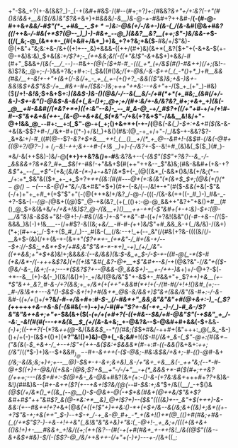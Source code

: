 +"-$&_+?(+-&(&&?_)-_(-+(&#+#&$-/(#--(#+;+?_)+:(#_&&?_&+"+/+:&?(-+"(#()&!&&+__&($(/&)&"$?&+_&+)+#_&&_&/-_&__)&_-@-_+_-#&#+?++&#-/__(-(#-@-#++&*+&&/-#$"(*-_+#&__-_$_$+*-$_)&:-@&(+/-/&+-)(&-(_/(&-*&#(@&_+#&?((_/++&_-/-#&(+*$?(@--_)_)-)-#&+_--@_)(&&?__&?__(++;$"-)&/&&-+_$-((/(_&;-@_(&*+*-_(#(+&#+/&*_)+)&_+?+?&;+&($__-#&/+/$"&)-@(+&"+"&;&:+&-/&+((+!+--_&)+&&&-((++/(#+)&)(&+*(_&?($+"+(-&+&-$(+-@-+&)&:&)_$+&(_&:+/$?+;-_(++&&;&!(-((+"&!$"-&_+&$+)+&&/-#(#+"_$&&+/(*_&_(-__/_--)-*-#&$+$-*(@(-($+#-#_-(((_+*_(+/&$(#()-#&++)(/+;(*&!--&)$?&;_@+;-/-)&&+?&;+#+:-(_$&((#()&;_/(*-@&/-&-$++(_(_-*()+*_)+#__&&(#&/__+-&!+-+"+(&+(/-&(/+_-_+_(_+-(+()+?_-&&(($"&)&;+&-)&+-&&!&$+&$"&$-/+__#&+-#+/($&:-)&;_+_++"+*&:--+&+"+-_/($_+_(+"_)-#&)($__(/+!_-&!&;_$+&+$+:_)(&&$-)&-()(@&/-/--&(__&/-/+#(*+*(+_#&;_(&#(/+/-&-)-$+-&"()-@&$-&-&(+(_&-()+;_@+;+/(#+:&/+-&/&?&?_#+;+&+_+)(&(-_@__+#-&&#(/(*&?+*+)((+:&"--&)-_--_#_&-@_-+/_#$?+((/+"+#-_+/+/+!_#-#--$"&+&+&(++-_(&-@-+&+&(_$(*&"-/_+&(+?&+$"-/&&__&!&/+"-@+!&&_@_--#+:__+:(_$"_-_@-+(_+;()+&+*+(-+-/(__@&*(-&(_)-$+:+&+#($(*&-&-+&(&-$$?+#-/_/&*-#+((*-)+/&!_)+&()(#&:(@_-+_+/+"-/_/&$-+-&&?$?-_&*&:+/-#_((#(@--$?-_&?+$+&___++!_(__()__+/(*_+_@--&#+!-(&$_#-*(/_&(_-@_#+((@+?_/_@$?-)+(_/-$&!-++;&+_-+#-(+!&$__-$_)+)-(-/&?+*-$--&!+#_(&)&(_$($_)(#_)-*&/-&(++$&)-)&/-@__(*+)++&?&_()_+-#__&:&?&+--(*-_(&$"($$"+?&?--&_-/-_&&&&+?&*&?_#+__$&!+-_#&!-*+"&&+$(#(++"++&--_$"&)&;(#&-&&_#+_(+&-+?_&$"+_--(__+$"_-(+&;(_&/&-(*_-_)+-+_&?_(&*_$+(-_(@((&*_(-&&*()&/&(+/&;(*--_/+:+*_$&"&(($+_+-_+_$+?_+++((&:(#(#---@+(+:&(&"(*(&+$_$+;(@&(+$()(*-@()--($---&-@()+"&/-/_&+#&"+$+)(#+-(-&/(--/&!+-+"(#($_-&&(_+&(-$"&(-/+)+"+_+#_+(+$"$"+"(-(@(++*&!+/&?_/-@-/-(((-/(&-&(++((-_#_)-)_#&-_-+?-$&-(_--(@-(_@&+((_@_)$"_@-+&(&?_(+(_(()+:-@-@_&&++"&?+"+&()+#__(#()_@_$+&(&+&_/+/+&+!&)$?_@-/(&__+)()___++-+*(-$"&#+(+-+:&)-$+:(@-__/&"&)&-&$&_+"&!-@+!-/-#_&(/(&-)+-&"+*&"-#_-((+/+?&!(&&"()_(-#-+&--(_/($-&&&_)&(-)+!&___--(/+#$?-&((&;+_&/__-#-#-(+_+)&/$"+#_&&_&-+(_/&/&)-/(&+)(*+;(#+-+;_/-$++($_#_/_)--_#(&-(__(/&:--+!_+(--_&"(/(#&(+?&-((((&/(/-__&+$-(&)(/++(&-+-(&++"_($?+*+-_(+*&"-/_#+(&-+/---$+:_/_/-$&;_+&*+$+/+#&;&"$"&*-*-*+)_-+)_(+/_/&"-((++&&;+"+$+&_)&!+;&&&*&:(-_-&/&&_)(*&:_$-&_+_$-/-$-+-((#-@(_-*($-#(+&/&*-/(-+++_&_$?&)(+((+!&"&#(_&?-@+__+$"&#+--&_/-+(@&?&"-/_/&"+(($-@&/-&-_(&+;(-+;---*($&?$?+--@&&-@_&&$+)-__+_-_/++-)&_+)+/-@+?-$(-+*--&__(+)-&(-_)((&/(&()+)-_+/&/(@&/&"$"+-&$+-_#&&+"+_$?_++)+&__(+-*$"&++_&?_#-&-/+?(&&;+_+/&*(+(++"+&&#(*+!+(-/(#-#(/+!+!()&#_(+;--_#-/&!&*+---&"()-$&$-&+!+)+#(&+*_@&-&/&&+)$"&+(&&/&"(&-#+:-/-&-_&#-(_(+/+_()+/__+?&/_-_#-_+/&_+#+:_#-$-_(/-#&*+"_&&;&"&"&"+#(@+&+:-)_-(_$?(+_++++_+&-+&-&(-(&#_&(-+)_-+)+/-#(#+"$?+-&(-*+_-)-/_)-#_&-/$?&"&"&++&+;+"+_-$&(&+($(*-(+/+(+#+?(-((+#&--$&/+#-@&"$"(-+$&"_+_/--&:_-&!(#(#(---+*&(&__$_(+/(&-*&+&;_+-@&?&--$-@&#+#+&&(-$__+&&_-(-)+;((-++?(-_$(*$?&_++(@_-&/(&_&&$_--*()(#&;($_$+#&/-++#+(&"+++:_@(_&_-&-)()+/+(-)-(&$+(()+)(__+$?$"&!()+)&)-@+(_-&;&#__+!(*($-#(/(&+_&-(_$"-@+:(#(&+$-($"&(&*(-_$_+&+-/_+--+!$"+(++-&($&:+$&&&*(#_-+:_#-((__-__&&()_&+&+:_++;(/&"_/(_(*_$-)+)&--$+&&#_$_)_@-$-#+-&+++(-($-@&;-#&:&$&/+&+;-#-(()-@_#-&+*(/&;-_&(&;&;+)+;+--__@_)-$&*-+-&+;&+&)_&-/+"&+_+&__&(-_++"&;(--*-#-@+$((+)+-_@&/((+_&&-_(@&;$?+&__+"-/-/+"__-+(*_&&&+*-#($(#+;++&?(/_+_++;-_--(_&$+#+:-$(@_+&-_&-@&*+#&?(&+*(*+:-*()-&-(+?&:&&+*+++#+*$?$?+*&)&-&!_)(#_#&)&--(_#+*-&+$+$($$?($+--*+&+!$?&/(@(--#-$&:+;&"_$+/&((__/_-+$()&*(@_$(/+/&*()_+((&_(--@__()-$-@&+-@(-+$+&(#&+(@++&/$"&+$?&#+#$"+_+"&#$?_&(@-*&:+*__&)_@+!$?+)--($&"((((&)+--_&"+$_(+++)-&-&&:_(+--#&++!+?+*&+(@_&(+((+!$"+)++&:()-*+(+$+/&--&(/&;&+((&)+;&*((+-+?$"&-+;+&(++"_$-)_--*+$-+_/-+_&-@_#+_-*_+(&+!()+*(@_(()+#(#&;+#&-(_(/+*$"$?-)-+&-+!++&"(_&!&"&"&+&)+"&:(_-@+!-_+_&;+/(((+(&+&+(()&!+)+-___#&&+_+!&/((+;(*+(&?--(#(-+(+#(#&*_+-*+!&!_/&((@$"((_&--&+&$+#&)-$_/(_-(_$$?-@_/&/++&++-(/+"+(-)+)---+-/(*&+((_:
